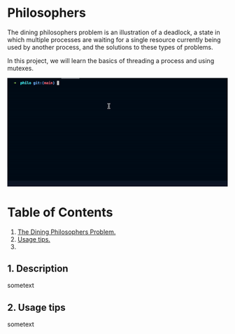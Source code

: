 # Philosophers

The dining philosophers problem is an illustration of a deadlock, a state in which multiple processes are waiting for a single resource currently being used by another process, and the solutions to these types of problems. 

In this project, we will learn the basics of threading a process and using mutexes.

![Screenshot](/img/introgif.gif)

# Table of Contents

1. [ The Dining Philosophers Problem. ](#desc)
2. [ Usage tips. ](#usage)
3. 

<a name="desc"></a>
## 1. Description

sometext

<a name="usage"></a>
## 2. Usage tips

sometext
